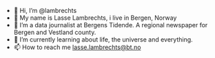 - 👋 Hi, I’m @lambrechts
- 👨 My name is Lasse Lambrechts, i live in Bergen, Norway
- 👀 I’m a data journalist at Bergens Tidende. A regional newspaper for Bergen and Vestland county.
- 🌱 I’m currently learning about life, the universe and everything.
- 📫 How to reach me lasse.lambrechts@bt.no

<!---
lambrechts/lambrechts is a ✨ special ✨ repository because its `README.md` (this file) appears on your GitHub profile.
You can click the Preview link to take a look at your changes.
--->
